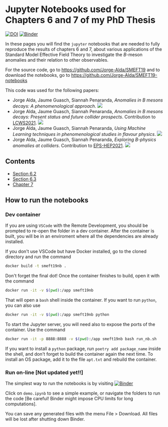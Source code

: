 # Jupyter Notebooks used for Chapters 6 and 7 of my PhD Thesis



[![DOI](https://zenodo.org/badge/DOI/10.5281/zenodo.5782809.svg)](https://doi.org/10.5281/zenodo.5782809) [![Binder](https://mybinder.org/badge_logo.svg)](https://mybinder.org/v2/gh/Jorge-Alda/SMEFT19-notebooks/HEAD)


In these pages you will find the `jupyter` notebooks that are needed to fully reproduce the results of chapters 6 and 7, about various applications of the Standard Model Effective Field Theory to investigate the _B_-meson anomalies and their relation to other observables.

For the source code, go to https://github.com/Jorge-Alda/SMEFT19
and to download the notebooks, go to https://github.com/Jorge-Alda/SMEFT19-notebooks

This code was used for the following papers:
* Jorge Alda, Jaume Guasch, Siannah Penaranda, *Anomalies in B mesons decays: A phenomenological approach*. [![](https://img.shields.io/badge/arXiv-2012.14799-00ff00)](https://arxiv.org/abs/2012.14799)
* Jorge Alda, Jaume Guasch, Siannah Penaranda, *Anomalies in B mesons decays: Present status and future collider prospects*. Contribution to [LCWS2021](https://www.slac.stanford.edu/econf/C2103151/). [![](https://img.shields.io/badge/arXiv-2105.05095-00ff00)](https://arxiv.org/abs/2105.05095)
* Jorge Alda, Jaume Guasch, Siannah Penaranda, *Using Machine Learning techniques in phenomenological studies in flavour physics*. [![](https://img.shields.io/badge/arXiv-2109.07405-00ff00)](https://arxiv.org/abs/2109.07405)
* Jorge Alda, Jaume Guasch, Siannah Penaranda, *Exploring B-physics anomalies at colliders*. Contribution to [EPS-HEP2021](https://www.eps-hep2021.eu/). [![](https://img.shields.io/badge/arXiv-2110.12240-00ff00)](https://arxiv.org/abs/2110.12240)

## Contents

* [Section 6.2](PaperSMEFT/README.md)
* [Section 6.3](PaperILC/README.md)
* [Chapter 7](PaperML/README.md)

## How to run the notebooks

### Dev container

If you are using `VSCode` with the Remote Development, you should be prompted to re-open the folder in a dev container. After the container is built, you will be in an enviroment where all the dependencies are already installed.

If you don't use VSCode but have Docker installed, go to the cloned directory and run the command

```bash
docker build -t smeft19nb .
```

Don't forget the final dot! Once the container finishes to build, open it with the command

```bash
docker run -it -v $(pwd):/app smeft19nb
```

That will open a `bash` shell inside the container. If you want to run `python`, you can also use
```bash
docker run -it -v $(pwd):/app smeft19nb python
```

To start the Jupyter server, you will need also to expose the ports of the container. Use the command

```bash
docker run -it -p 8888:8888 -v $(pwd):/app smeft19nb bash run_nb.sh
```

If you want to install a `python` package, run `poetry add package_name` inside the shell, and don't forget to build the container again the next time. To install an OS package, add it to the file `apt.txt` and rebuild the container.

### Run on-line [Not updated yet!!]

The simplest way to run the notebooks is by visiting [![Binder](https://mybinder.org/badge_logo.svg)](https://mybinder.org/v2/gh/Jorge-Alda/SMEFT19-notebooks/HEAD)

Click on `demo.ipynb` to see a simple example, or navigate the folders to run the code [Be careful! Binder might impose CPU limits for long computations].

You can save any generated files with the menu File > Download. All files will be lost after shutting down Binder.
